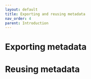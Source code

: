 ```yaml
---
layout: default
title: Exporting and reusing metadata
nav_order: 4
parent: Introduction
---
```


# Exporting metadata

# Reusing metadata
